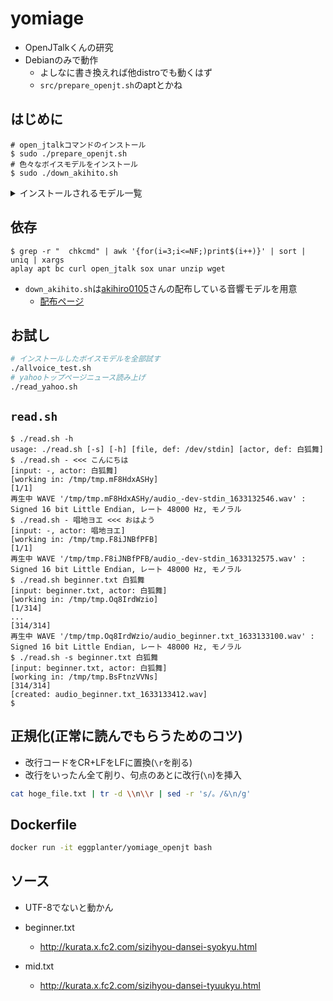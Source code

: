 # yomiage

- OpenJTalkくんの研究
- Debianのみで動作
  - よしなに書き換えれば他distroでも動くはず
  - `src/prepare_openjt.sh`のaptとかね

## はじめに

```shellsession
# open_jtalkコマンドのインストール
$ sudo ./prepare_openjt.sh
# 色々なボイスモデルをインストール
$ sudo ./down_akihito.sh
```

<details>
<summary>インストールされるモデル一覧</summary>

```shellsession
$ ./installed_model_list.sh
句音コノ。        /usr/share/hts-voice/句音コノ。_1.0/句音コノ。.htsvoice
遠藤愛            /usr/share/hts-voice/遠藤愛_1.0/遠藤愛.htsvoice
瑞歌ミズキ_Talk   /usr/share/hts-voice/瑞歌ミズキ_Talk_1.0/瑞歌ミズキ_Talk.htsvoice
和音シバ          /usr/share/hts-voice/和音シバ_1.0/和音シバ.htsvoice
戯歌ラカン        /usr/share/hts-voice/戯歌ラカン_1.0/戯歌ラカン.htsvoice
空唄カナタ        /usr/share/hts-voice/空唄カナタ_1.0/空唄カナタ.htsvoice
スランキ          /usr/share/hts-voice/スランキ_1.0/スランキ.htsvoice
能民音ソウ        /usr/share/hts-voice/能民音ソウ_1.0/能民音ソウ.htsvoice
蒼歌ネロ          /usr/share/hts-voice/蒼歌ネロ_1.0/蒼歌ネロ.htsvoice
闇夜 桜_1.0       /usr/share/hts-voice/闇夜 桜_1.0/闇夜 桜_1.0.htsvoice
獣音ロウ          /usr/share/hts-voice/獣音ロウ_1.0/獣音ロウ.htsvoice
誠音コト          /usr/share/hts-voice/誠音コト_1.0/誠音コト.htsvoice
唱地ヨエ          /usr/share/hts-voice/唱地ヨエ_1.0/唱地ヨエ.htsvoice
京歌カオル        /usr/share/hts-voice/京歌カオル_1.0/京歌カオル.htsvoice
松尾P             /usr/share/hts-voice/松尾P_1.0/松尾P.htsvoice
グリマルキン_1.0  /usr/share/hts-voice/グリマルキン_1.0/グリマルキン_1.0.htsvoice
桃音モモ          /usr/share/hts-voice/桃音モモ_1.0/桃音モモ.htsvoice
なないろニジ      /usr/share/hts-voice/なないろニジ_1.0/なないろニジ.htsvoice
薪宮風季          /usr/share/hts-voice/薪宮風季_1.0/薪宮風季.htsvoice
白狐舞            /usr/share/hts-voice/白狐舞_1.0/白狐舞.htsvoice
カマ声ギル子      /usr/share/hts-voice/カマ声ギル子_1.0/カマ声ギル子.htsvoice
ワタシ            /usr/share/hts-voice/ワタシ_1.0/ワタシ.htsvoice
遊音一莉          /usr/share/hts-voice/遊音一莉_1.0/遊音一莉.htsvoice
天月りよん        /usr/share/hts-voice/天月りよん_1.0/天月りよん.htsvoice
月音ラミ_1.0      /usr/share/hts-voice/月音ラミ_1.0/月音ラミ_1.0.htsvoice
想音いくと        /usr/share/hts-voice/想音いくと_1.0/想音いくと.htsvoice
沙音ほむ          /usr/share/hts-voice/沙音ほむ_1.0/沙音ほむ.htsvoice
mei_angry         /usr/share/hts-voice/mei/mei_angry.htsvoice
mei_happy         /usr/share/hts-voice/mei/mei_happy.htsvoice
mei_sad           /usr/share/hts-voice/mei/mei_sad.htsvoice
mei_normal        /usr/share/hts-voice/mei/mei_normal.htsvoice
mei_bashful       /usr/share/hts-voice/mei/mei_bashful.htsvoice
20代男性01        /usr/share/hts-voice/20代男性01_1.0/20代男性01.htsvoice
飴音わめあ        /usr/share/hts-voice/飴音わめあ_1.0/飴音わめあ.htsvoice
想音いくる        /usr/share/hts-voice/想音いくる_1.0/想音いくる.htsvoice
緋惺              /usr/share/hts-voice/緋惺_1.0/緋惺.htsvoice
```

</details>

## 依存

```shellsession
$ grep -r "  chkcmd" | awk '{for(i=3;i<=NF;)print$(i++)}' | sort | uniq | xargs
aplay apt bc curl open_jtalk sox unar unzip wget
```

- `down_akihito.sh`は[akihiro0105](http://akihiro0105.web.fc2.com)さんの配布している音響モデルを用意
  - [配布ページ](http://akihiro0105.web.fc2.com/Downloads/Downloads-htsvoice.html)


## お試し

```bash
# インストールしたボイスモデルを全部試す
./allvoice_test.sh
# yahooトップページニュース読み上げ
./read_yahoo.sh
```

## `read.sh`

```shellsession
$ ./read.sh -h
usage: ./read.sh [-s] [-h] [file, def: /dev/stdin] [actor, def: 白狐舞]
$ ./read.sh - <<< こんにちは
[input: -, actor: 白狐舞]
[working in: /tmp/tmp.mF8HdxASHy]
[1/1]
再生中 WAVE '/tmp/tmp.mF8HdxASHy/audio_-dev-stdin_1633132546.wav' : Signed 16 bit Little Endian, レート 48000 Hz, モノラル
$ ./read.sh - 唱地ヨエ <<< おはよう
[input: -, actor: 唱地ヨエ]
[working in: /tmp/tmp.F8iJNBfPFB]
[1/1]
再生中 WAVE '/tmp/tmp.F8iJNBfPFB/audio_-dev-stdin_1633132575.wav' : Signed 16 bit Little Endian, レート 48000 Hz, モノラル
$ ./read.sh beginner.txt 白狐舞
[input: beginner.txt, actor: 白狐舞]
[working in: /tmp/tmp.Oq8IrdWzio]
[1/314]
...
[314/314]
再生中 WAVE '/tmp/tmp.Oq8IrdWzio/audio_beginner.txt_1633133100.wav' : Signed 16 bit Little Endian, レート 48000 Hz, モノラル
$ ./read.sh -s beginner.txt 白狐舞
[input: beginner.txt, actor: 白狐舞]
[working in: /tmp/tmp.BsFtnzVVNs]
[314/314]
[created: audio_beginner.txt_1633133412.wav]
$
```

## 正規化(正常に読んでもらうためのコツ)

- 改行コードをCR+LFをLFに置換(`\r`を削る)
- 改行をいったん全て削り、句点のあとに改行(`\n`)を挿入

```bash
cat hoge_file.txt | tr -d \\n\\r | sed -r 's/。/&\n/g'
```

## Dockerfile

```bash
docker run -it eggplanter/yomiage_openjt bash
```

## ソース

- UTF-8でないと動かん
- beginner.txt
  - <http://kurata.x.fc2.com/sizihyou-dansei-syokyu.html>

- mid.txt
  - <http://kurata.x.fc2.com/sizihyou-dansei-tyuukyu.html>

